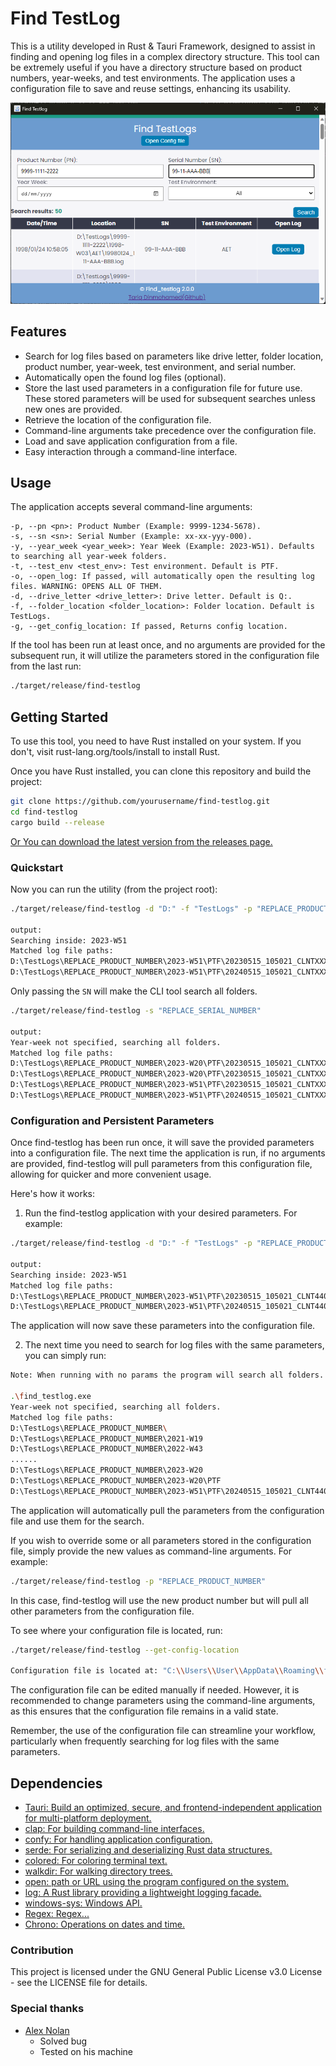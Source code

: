 # Find TestLog

This is a utility developed in Rust & Tauri Framework, designed to assist in finding and opening log files in a complex directory structure. This tool can be extremely useful if you have a directory structure based on product numbers, year-weeks, and test environments. The application uses a configuration file to save and reuse settings, enhancing its usability.


![gui](/gui.png)

## Features
- Search for log files based on parameters like drive letter, folder location, product number, year-week, test environment, and serial number.
- Automatically open the found log files (optional).
- Store the last used parameters in a configuration file for future use. These stored parameters will be used for subsequent searches unless new ones are provided.
- Retrieve the location of the configuration file.
- Command-line arguments take precedence over the configuration file.
- Load and save application configuration from a file.
- Easy interaction through a command-line interface.

## Usage

The application accepts several command-line arguments:

    -p, --pn <pn>: Product Number (Example: 9999-1234-5678).
    -s, --sn <sn>: Serial Number (Example: xx-xx-yyy-000).
    -y, --year_week <year_week>: Year Week (Example: 2023-W51). Defaults to searching all year-week folders.
    -t, --test_env <test_env>: Test environment. Default is PTF.
    -o, --open_log: If passed, will automatically open the resulting log files. WARNING: OPENS ALL OF THEM.
    -d, --drive_letter <drive_letter>: Drive letter. Default is Q:.
    -f, --folder_location <folder_location>: Folder location. Default is TestLogs.
    -g, --get_config_location: If passed, Returns config location.

If the tool has been run at least once, and no arguments are provided for the subsequent run, it will utilize the parameters stored in the configuration file from the last run:

```bash
./target/release/find-testlog
```

## Getting Started

To use this tool, you need to have Rust installed on your system. If you don't, visit rust-lang.org/tools/install to install Rust.

Once you have Rust installed, you can clone this repository and build the project:
```bash
git clone https://github.com/yourusername/find-testlog.git
cd find-testlog
cargo build --release
```

[Or You can download the latest version from the releases page.](https://github.com/Flixis/find_testlog/releases)



### Quickstart
Now you can run the utility (from the project root):
```bash
./target/release/find-testlog -d "D:" -f "TestLogs" -p "REPLACE_PRODUCT_NUMBER" -y "2023-W51" -t "PTF" -s "REPLACE_SERIAL_NUMBER"

output:
Searching inside: 2023-W51
Matched log file paths:
D:\TestLogs\REPLACE_PRODUCT_NUMBER\2023-W51\PTF\20230515_105021_CLNTXXXX_group_0_REPLACE_SERIAL_NUMBER.log
D:\TestLogs\REPLACE_PRODUCT_NUMBER\2023-W51\PTF\20240515_105021_CLNTXXXX_group_0_REPLACE_SERIAL_NUMBER.log
```

Only passing the ``SN`` will make the CLI tool search all folders.

```bash
./target/release/find-testlog -s "REPLACE_SERIAL_NUMBER"

output:
Year-week not specified, searching all folders.
Matched log file paths:
D:\TestLogs\REPLACE_PRODUCT_NUMBER\2023-W20\PTF\20230515_105021_CLNTXXXX_group_0_REPLACE_SERIAL_NUMBER - Copy.log
D:\TestLogs\REPLACE_PRODUCT_NUMBER\2023-W20\PTF\20230515_105021_CLNTXXXX_group_0_REPLACE_SERIAL_NUMBER.log
D:\TestLogs\REPLACE_PRODUCT_NUMBER\2023-W51\PTF\20230515_105021_CLNTXXXX_group_0_REPLACE_SERIAL_NUMBER.log
D:\TestLogs\REPLACE_PRODUCT_NUMBER\2023-W51\PTF\20240515_105021_CLNTXXXX_group_0_REPLACE_SERIAL_NUMBER.log
```


### Configuration and Persistent Parameters

Once find-testlog has been run once, it will save the provided parameters into a configuration file. The next time the application is run, if no arguments are provided, find-testlog will pull parameters from this configuration file, allowing for quicker and more convenient usage.

Here's how it works:

1. Run the find-testlog application with your desired parameters. For example:
```bash
./target/release/find-testlog -d "D:" -f "TestLogs" -p "REPLACE_PRODUCT_NUMBER" -y "2023-W51" -t "PTF" -s "REPLACE_SERIAL_NUMBER"

output:
Searching inside: 2023-W51
Matched log file paths:
D:\TestLogs\REPLACE_PRODUCT_NUMBER\2023-W51\PTF\20230515_105021_CLNT4408_group_0_REPLACE_SERIAL_NUMBER.log
D:\TestLogs\REPLACE_PRODUCT_NUMBER\2023-W51\PTF\20240515_105021_CLNT4408_group_0_REPLACE_SERIAL_NUMBER.log
```
The application will now save these parameters into the configuration file.

2. The next time you need to search for log files with the same parameters, you can simply run:

```bash
Note: When running with no params the program will search all folders.

.\find_testlog.exe
Year-week not specified, searching all folders.
Matched log file paths:
D:\TestLogs\REPLACE_PRODUCT_NUMBER\
D:\TestLogs\REPLACE_PRODUCT_NUMBER\2021-W19
D:\TestLogs\REPLACE_PRODUCT_NUMBER\2022-W43
......
D:\TestLogs\REPLACE_PRODUCT_NUMBER\2023-W20
D:\TestLogs\REPLACE_PRODUCT_NUMBER\2023-W20\PTF
D:\TestLogs\REPLACE_PRODUCT_NUMBER\2023-W51\PTF\20240515_105021_CLNT4408_group_0_REPLACE_SERIAL_NUMBER.log
```    
The application will automatically pull the parameters from the configuration file and use them for the search.

If you wish to override some or all parameters stored in the configuration file, simply provide the new values as command-line arguments. For example:

```bash
./target/release/find-testlog -p "REPLACE_PRODUCT_NUMBER"
```
In this case, find-testlog will use the new product number but will pull all other parameters from the configuration file.

To see where your configuration file is located, run:

```bash
./target/release/find-testlog --get-config-location

Configuration file is located at: "C:\\Users\\User\\AppData\\Roaming\\find_testlog\\config\\default-config.toml"
```

The configuration file can be edited manually if needed. However, it is recommended to change parameters using the command-line arguments, as this ensures that the configuration file remains in a valid state.

Remember, the use of the configuration file can streamline your workflow, particularly when frequently searching for log files with the same parameters.

## Dependencies
- [Tauri: Build an optimized, secure, and frontend-independent application for multi-platform deployment.](https://tauri.app/)
- [clap: For building command-line interfaces.](https://docs.rs/crate/clap/4.3.17)
- [confy: For handling application configuration.](https://docs.rs/crate/confy/0.5.1)
- [serde: For serializing and deserializing Rust data structures.](https://docs.rs/crate/serde/1.0.163)
- [colored: For coloring terminal text.](https://docs.rs/crate/colored/2.0.4)
- [walkdir: For walking directory trees.](https://docs.rs/crate/walkdir/2.3.3)
- [open: path or URL using the program configured on the system. ](https://docs.rs/crate/open/5.0.0)
- [log: A Rust library providing a lightweight logging facade.](https://docs.rs/crate/log/0.4.20)
- [windows-sys: Windows API.](https://docs.rs/crate/windows-sys/0.48.0)
- [Regex: Regex...](https://docs.rs/crate/regex/1.9.6)
- [Chrono: Operations on dates and time.](https://docs.rs/crate/chrono/0.4.31)

### Contribution

This project is licensed under the GNU General Public License v3.0 License - see the LICENSE file for details.

### Special thanks
- [Alex Nolan](https://github.com/ifyre)
    - Solved bug
    - Tested on his machine